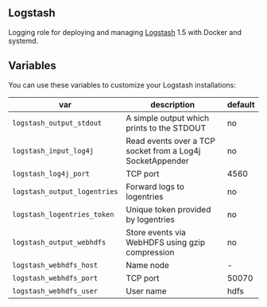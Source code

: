 ## Logstash

Logging role for deploying and managing [Logstash](http://logstash.net) 1.5 with Docker and systemd.

## Variables

You can use these variables to customize your Logstash installations:

| var | description | default |
|-----|-------------|---------|
|`logstash_output_stdout`|A simple output which prints to the STDOUT|no|
|`logstash_input_log4j`|Read events over a TCP socket from a Log4j SocketAppender|no|
|`logstash_log4j_port`|TCP port|4560|
|`logstash_output_logentries`|Forward logs to logentries|no|
|`logstash_logentries_token`|Unique token provided by logentries|no|
|`logstash_output_webhdfs`|Store events via WebHDFS using gzip compression|no|
|`logstash_webhdfs_host`|Name node|-|
|`logstash_webhdfs_port`|TCP port|50070|
|`logstash_webhdfs_user`|User name|hdfs|
